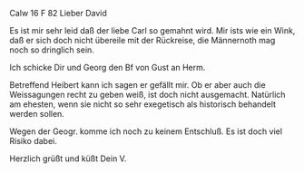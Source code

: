  Calw 16 F 82
Lieber David

Es ist mir sehr leid daß der liebe Carl so gemahnt wird. Mir ists wie ein Wink, daß er sich doch nicht übereile mit der Rückreise, die Männernoth mag noch so dringlich sein.

Ich schicke Dir und Georg den Bf von Gust an Herm.

Betreffend Heibert kann ich sagen er gefällt mir. Ob er aber auch die Weissagungen recht zu geben weiß, ist doch nicht ausgemacht. Natürlich am ehesten, wenn sie nicht so sehr exegetisch als historisch behandelt werden sollen.

Wegen der Geogr. komme ich noch zu keinem Entschluß. Es ist doch viel Risiko dabei.

 Herzlich grüßt und küßt
 Dein V.
